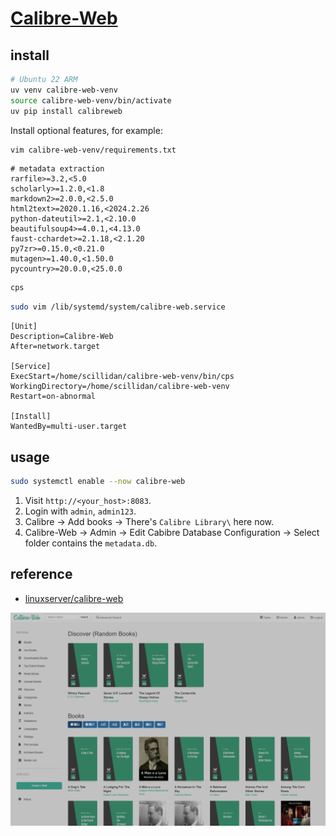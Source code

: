 # [Calibre-Web](https://github.com/janeczku/calibre-web)

## install

```sh
# Ubuntu 22 ARM
uv venv calibre-web-venv
source calibre-web-venv/bin/activate
uv pip install calibreweb
```

Install optional features, for example:

```sh
vim calibre-web-venv/requirements.txt
```

```
# metadata extraction
rarfile>=3.2,<5.0
scholarly>=1.2.0,<1.8
markdown2>=2.0.0,<2.5.0
html2text>=2020.1.16,<2024.2.26
python-dateutil>=2.1,<2.10.0
beautifulsoup4>=4.0.1,<4.13.0
faust-cchardet>=2.1.18,<2.1.20
py7zr>=0.15.0,<0.21.0
mutagen>=1.40.0,<1.50.0
pycountry>=20.0.0,<25.0.0
```

```sh
cps
```

```sh
sudo vim /lib/systemd/system/calibre-web.service
```

```
[Unit]
Description=Calibre-Web
After=network.target

[Service]
ExecStart=/home/scillidan/calibre-web-venv/bin/cps
WorkingDirectory=/home/scillidan/calibre-web-venv
Restart=on-abnormal

[Install]
WantedBy=multi-user.target
```

## usage

```sh
sudo systemctl enable --now calibre-web
```

1. Visit `http://<your_host>:8083`.
2. Login with `admin`, `admin123`.
3. Calibre → Add books → There's `Calibre Library\` here now.
4. Calibre-Web → Admin → Edit Cabibre Database Configuration → Select folder contains the `metadata.db`.

## reference

- [linuxserver/calibre-web](https://docs.linuxserver.io/images/docker-calibre-web)

![calibre-web](/_image/srv/calibre-web.png)
